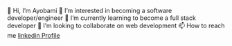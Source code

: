 
👋 Hi, I’m Ayobami
👀 I’m interested in becoming a software developer/engineer
🌱 I’m currently learning to become a full stack developer
💞️ I’m looking to collaborate on web development 
📫 How to reach me [linkedin Profile](www.linkedin.com/in/sammy-daram-aa8a71229)

<!---
SammyDaram/SammyDaram is a ✨ special ✨ repository because its `README.md` (this file) appears on your GitHub profile.
You can click the Preview link to take a look at your changes.
--->
